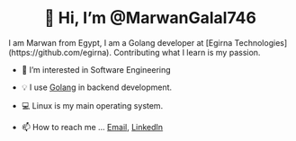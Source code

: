<div align="center">
  <br>
  <h1>👋 Hi, I’m @MarwanGalal746</h1>
</div> 
I am Marwan from Egypt, I am a Golang developer at [Egirna Technologies](https://github.com/egirna). Contributing what I learn is my passion.


- :dart: I’m interested in Software Engineering
- :bulb: I use [Golang](https://go.dev/) in backend development.
- 💻 Linux is my main operating system.


- 📫 How to reach me ...
[Email](marawangalal84@gmail.com), [LinkedIn](https://www.linkedin.com/in/marwan-galal-mohamed/)

<!---
MarwanGalal746/MarwanGalal746 is a ✨ special ✨ repository because its `README.md` (this file) appears on your GitHub profile.
You can click the Preview link to take a look at your changes.
--->
